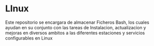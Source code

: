 # LInux
Este repositorio se encargara de almacenar Ficheros Bash, los cuales ayudan en su conjunto con las tareas de Instalacion, actualizacion y mejoras en diversos ambitos a las diferentes estaciones y servicios configurables en Linux
